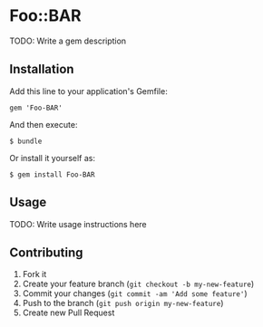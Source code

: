 # Foo::BAR

TODO: Write a gem description

## Installation

Add this line to your application's Gemfile:

    gem 'Foo-BAR'

And then execute:

    $ bundle

Or install it yourself as:

    $ gem install Foo-BAR

## Usage

TODO: Write usage instructions here

## Contributing

1. Fork it
2. Create your feature branch (`git checkout -b my-new-feature`)
3. Commit your changes (`git commit -am 'Add some feature'`)
4. Push to the branch (`git push origin my-new-feature`)
5. Create new Pull Request
